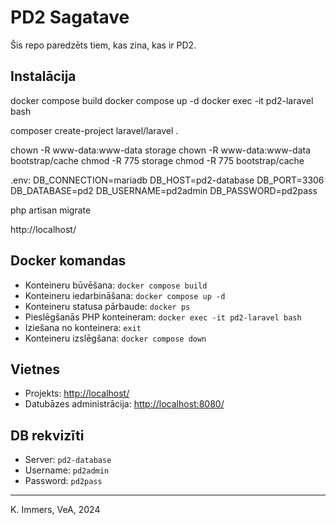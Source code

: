 
# PD2 Sagatave

Šis repo paredzēts tiem, kas zina, kas ir PD2.

## Instalācija

docker compose build
docker compose up -d
docker exec -it pd2-laravel bash

composer create-project laravel/laravel .

chown -R www-data:www-data storage
chown -R www-data:www-data bootstrap/cache
chmod -R 775 storage
chmod -R 775 bootstrap/cache

.env:
DB_CONNECTION=mariadb
DB_HOST=pd2-database
DB_PORT=3306
DB_DATABASE=pd2
DB_USERNAME=pd2admin
DB_PASSWORD=pd2pass

php artisan migrate

http://localhost/

## Docker komandas
- Konteineru būvēšana: `docker compose build`
- Konteineru iedarbināšana: `docker compose up -d`
- Konteineru statusa pārbaude: `docker ps`
- Pieslēgšanās PHP konteineram: `docker exec -it pd2-laravel bash`
- Iziešana no konteinera: `exit`
- Konteineru izslēgšana: `docker compose down`


## Vietnes
- Projekts: [http://localhost/](http://localhost/)
- Datubāzes administrācija: [http://localhost:8080/](http://localhost:8080/)


## DB rekvizīti
- Server: `pd2-database`
- Username: `pd2admin`
- Password: `pd2pass`

---

K. Immers, VeA, 2024
